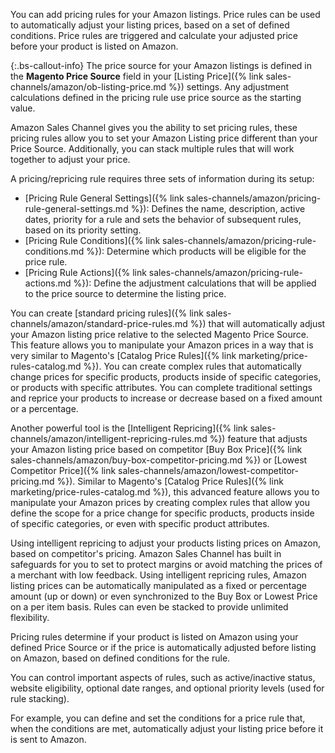 
You can add pricing rules for your Amazon listings. Price rules can be used to automatically adjust your listing prices, based on a set of defined conditions. Price rules are triggered and calculate your adjusted price before your product is listed on Amazon.

{:.bs-callout-info}
The price source for your Amazon listings is defined in the **Magento Price Source** field in your [Listing Price]({% link sales-channels/amazon/ob-listing-price.md %}) settings. Any adjustment calculations defined in the pricing rule use price source as the starting value.

Amazon Sales Channel gives you the ability to set pricing rules, these pricing rules allow you to set your Amazon Listing price different than your Price Source. Additionally, you can stack multiple rules that will work together to adjust your price.

A pricing/repricing rule requires three sets of information during its setup:

- [Pricing Rule General Settings]({% link sales-channels/amazon/pricing-rule-general-settings.md %})\: Defines the name, description, active dates, priority for a rule and sets the behavior of subsequent rules, based on its priority setting.
- [Pricing Rule Conditions]({% link sales-channels/amazon/pricing-rule-conditions.md %})\: Determine which products will be eligible for the price rule.
- [Pricing Rule Actions]({% link sales-channels/amazon/pricing-rule-actions.md %})\: Define the adjustment calculations that will be applied to the price source to determine the listing price.

You can create [standard pricing rules]({% link sales-channels/amazon/standard-price-rules.md %}) that will automatically adjust your Amazon listing price relative to the selected Magento Price Source. This feature allows you to manipulate your Amazon prices in a way that is very similar to Magento's [Catalog Price Rules]({% link marketing/price-rules-catalog.md %}). You can create complex rules that automatically change prices for specific products, products inside of specific categories, or products with specific attributes. You can complete traditional settings and reprice your products to increase or decrease based on a fixed amount or a percentage.

Another powerful tool is the [Intelligent Repricing]({% link sales-channels/amazon/intelligent-repricing-rules.md %}) feature that adjusts your Amazon listing price based on competitor [Buy Box Price]({% link sales-channels/amazon/buy-box-competitor-pricing.md %}) or [Lowest Competitor Price]({% link sales-channels/amazon/lowest-competitor-pricing.md %}). Similar to Magento's [Catalog Price Rules]({% link marketing/price-rules-catalog.md %}), this advanced feature allows you to manipulate your Amazon prices by creating complex rules that allow you define the scope for a price change for specific products, products inside of specific categories, or even with specific product attributes.

Using intelligent repricing to adjust your products listing prices on Amazon, based on competitor's pricing. Amazon Sales Channel has built in safeguards for you to set to protect margins or avoid matching the prices of a merchant with low feedback. Using intelligent repricing rules, Amazon listing prices can be automatically manipulated as a fixed or percentage amount (up or down) or even synchronized to the Buy Box or Lowest Price on a per item basis. Rules can even be stacked to provide unlimited flexibility.

Pricing rules determine if your product is listed on Amazon using your defined Price Source or if the price is automatically adjusted before listing on Amazon, based on defined conditions for the rule.

You can control important aspects of rules, such as active/inactive status, website eligibility, optional date ranges, and optional priority levels (used for rule stacking).

For example, you can define and set the conditions for a price rule that, when the conditions are met, automatically adjust your listing price before it is sent to Amazon.